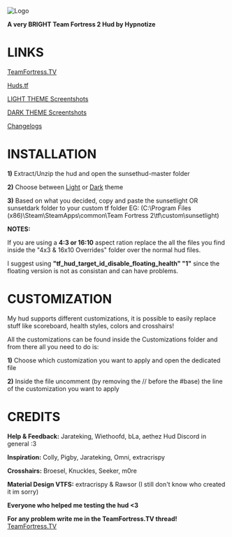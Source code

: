 ![Logo](https://i.imgur.com/B6g5fCV.png)

**A very BRIGHT Team Fortress 2 Hud by Hypnotize**

<a>LINKS</a>
====

[TeamFortress.TV](https://www.teamfortress.tv/53596/sunset-hud)

[Huds.tf](https://huds.tf/forum/showthread.php?tid=1754)

[LIGHT THEME Screentshots](https://imgur.com/a/4BZs0ih)

[DARK THEME Screentshots](https://imgur.com/a/Z8KJa9B)

[Changelogs](https://github.com/Hypnootize/Sunset-Hud/commits/master)


<a>INSTALLATION</a>
====

**1)** Extract/Unzip the hud and open the sunsethud-master folder

**2)** Choose between [Light](https://imgur.com/a/4BZs0ih) or [Dark](https://imgur.com/a/Z8KJa9B) theme

**3)** Based on what you decided, copy and paste the sunsetlight OR sunsetdark folder to your custom tf folder EG: (C:\Program Files (x86)\Steam\SteamApps\common\Team Fortress 2\tf\custom\sunsetlight)

**NOTES:**

If you are using a **4:3 or 16:10** aspect ration replace the all the files you find inside the "4x3 & 16x10 Overrides" folder over the normal hud files.

I suggest using **"tf_hud_target_id_disable_floating_health" "1"** since the floating version is not as consistan and can have problems.


<a>CUSTOMIZATION</a>
====

My hud supports different customizations, it is possible to easily replace stuff like scoreboard, health styles, colors and crosshairs!

All the customizations can be found inside the Customizations folder and from there all you need to do is:

**1)** Choose which customization you want to apply and open the dedicated file

**2)** Inside the file uncomment (by removing the // before the #base) the line of the customization you want to apply


<a>CREDITS</a>
====
**Help & Feedback:** Jarateking, Wiethoofd, bLa, aethez Hud Discord in general :3

**Inspiration:** Colly, Pigby, Jarateking, Omni, extracrispy

**Crosshairs:** Broesel, Knuckles, Seeker, m0re

**Material Design VTFS:** extracrispy & Rawsor (I still don't know who created it im sorry)

**Everyone who helped me testing the hud <3**


**For any problem write me in the TeamFortress.TV thread!** [TeamFortress.TV](https://www.teamfortress.tv/53596/sunset-hud)
